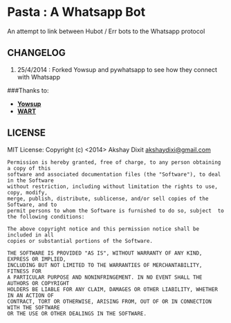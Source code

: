 Pasta : A Whatsapp Bot 
=======================

An attempt to link between Hubot / Err bots to the Whatsapp protocol

CHANGELOG
---------

1. 25/4/2014 : Forked Yowsup and pywhatsapp to see how they connect with
   Whatsapp



###Thanks to:
* **[Yowsup](https://github.com/tgalal/yowsup)**
* **[WART](https://github.com/shirioko/WART)**

LICENSE
-------
MIT License:
  Copyright (c) <2014> Akshay Dixit <akshaydixi@gmail.com>

    Permission is hereby granted, free of charge, to any person obtaining a copy of this
    software and associated documentation files (the "Software"), to deal in the Software
    without restriction, including without limitation the rights to use, copy, modify,
    merge, publish, distribute, sublicense, and/or sell copies of the Software, and to
    permit persons to whom the Software is furnished to do so, subject  to the following conditions:

    The above copyright notice and this permission notice shall be included in all
    copies or substantial portions of the Software.

    THE SOFTWARE IS PROVIDED "AS IS", WITHOUT WARRANTY OF ANY KIND, EXPRESS OR IMPLIED,
    INCLUDING BUT NOT LIMITED TO THE WARRANTIES OF MERCHANTABILITY, FITNESS FOR
    A PARTICULAR PURPOSE AND NONINFRINGEMENT. IN NO EVENT SHALL THE AUTHORS OR COPYRIGHT
    HOLDERS BE LIABLE FOR ANY CLAIM, DAMAGES OR OTHER LIABILITY, WHETHER IN AN ACTION OF
    CONTRACT, TORT OR OTHERWISE, ARISING FROM, OUT OF OR IN CONNECTION WITH THE SOFTWARE
    OR THE USE OR OTHER DEALINGS IN THE SOFTWARE.